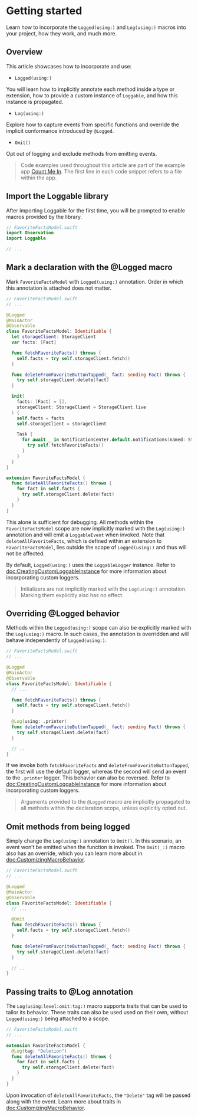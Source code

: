 # Getting started

Learn how to incorporate the ``Logged(using:)`` and ``Log(using:)`` macros into your project, how they work, and much more.

## Overview

This article showcases how to incorporate and use:
* ``Logged(using:)``

You will learn how to implicitly annotate each method inside a type or extension, how to provide a custom instance of `Loggable`, and how this instance is propagated.

* ``Log(using:)``

Explore how to capture events from specific functions and override the implicit conformance introduced by ``@Logged``.

* ``Omit()``

Opt out of logging and exclude methods from emitting events.

> Code examples used throughout this article are part of the example app [Count Me In](https://github.com/23122K/swift-loggable/tree/feature/documentation).
> The first line in each code snippet refers to a file within the app.

## Import the Loggable library
After importing Loggable for the first time, you will be prompted to enable macros provided by the library.
```swift
// FavoriteFactsModel.swift
import Observation
import Loggable

// ...
```

## Mark a declaration with the @Logged macro
Mark `FavoriteFactsModel` with ``Logged(using:)`` annotation. Order in which this annotation is attached does not matter.
```swift
// FavoriteFactsModel.swift
// ...

@Logged
@MainActor
@Observable
class FavoriteFactsModel: Identifiable {
  let storageClient: StorageClient
  var facts: [Fact]

  func fetchFavoriteFacts() throws {
    self.facts = try self.storageClient.fetch()
  }

  func deleteFromFavoriteButtonTapped(_ fact: sending Fact) throws {
    try self.storageClient.delete(fact)
  }

  init(
    facts: [Fact] = [],
    storageClient: StorageClient = StorageClient.live
  ) {
    self.facts = facts
    self.storageClient = storageClient

    Task {
      for await _ in NotificationCenter.default.notifications(named: StorageClient.didSave) {
        try self.fetchFavoriteFacts()
      }
    }
  }
}

extension FavoriteFactsModel {
  func deleteAllFavoriteFacts() throws {
    for fact in self.facts {
      try self.storageClient.delete(fact)
    }
  }
}
```

This alone is sufficient for debugging. All methods within the `FavoriteFactsModel` scope are now implicitly marked with the ``Log(using:)`` annotation and will emit a `LoggableEvent` when invoked. Note that `deleteAllFavoriteFacts`, which is defined within an extension to `FavoriteFactsModel`, lies outside the scope of ``Logged(using:)`` and thus will not be affected.

By default, ``Logged(using:)`` uses the ``LoggableLogger`` instance. Refer to <doc:CreatingCustomLoggableInstance> for more information about incorporating custom loggers.

> Initializers are not implicitly marked with the ``Log(using:)`` annotation. Marking them explicitly also has no effect.

## Overriding @Logged behavior

Methods within the ``Logged(using:)`` scope can also be explicitly marked with the ``Log(using:)`` macro. In such cases, the annotation is overridden and will behave independently of ``Logged(using:)``.

```swift
// FavoriteFactsModel.swift
// ...

@Logged
@MainActor
@Observable
class FavoriteFactsModel: Identifiable {
  // ...

  func fetchFavoriteFacts() throws {
    self.facts = try self.storageClient.fetch()
  }

  @Log(using: .printer)
  func deleteFromFavoriteButtonTapped(_ fact: sending Fact) throws {
    try self.storageClient.delete(fact)
  }

  // ..
}

```
If we invoke both `fetchFavoriteFacts` and `deleteFromFavoriteButtonTapped`, the first will use the default logger, whereas the second will send an event to the `.printer` logger. This behavior can also be reversed. Refer to <doc:CreatingCustomLoggableInstance> for more information about incorporating custom loggers.

> Arguments provided to the `@Logged` macro are implicitly propagated to all methods within the declaration scope, unless explicitly opted out.

## Omit methods from being logged

Simply change the ``Log(using:)`` annotation to ``Omit()``. In this scenario, an event won’t be emitted when the function is invoked. The ``Omit(_:)`` macro also has an override, which you can learn more about in <doc:CustomizingMacroBehavior>.

```swift
// FavoriteFactsModel.swift
// ...

@Logged
@MainActor
@Observable
class FavoriteFactsModel: Identifiable {
  // ...

  @Omit
  func fetchFavoriteFacts() throws {
    self.facts = try self.storageClient.fetch()
  }

  func deleteFromFavoriteButtonTapped(_ fact: sending Fact) throws {
    try self.storageClient.delete(fact)
  }

  // ..
}
```

## Passing traits to @Log annotation
The ``Log(using:level:omit:tag:)`` macro supports traits that can be used to tailor its behavior. These traits can also be used used on their own, without ``Logged(using:)`` being attached to a scope.

```swift
// FavoriteFactsModel.swift
// ...

extension FavoriteFactsModel {
  @Log(tag: "Deletion")
  func deleteAllFavoriteFacts() throws {
    for fact in self.facts {
      try self.storageClient.delete(fact)
    }
  }
}
```

Upon invocation of `deleteAllFavoriteFacts`, the `"Delete"` tag will be passed along with the event. Learn more about traits in <doc:CustomizingMacroBehavior>.

